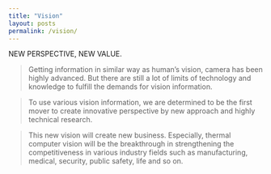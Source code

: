 ```yaml
---
title: "Vision"
layout: posts
permalink: /vision/
---
```


NEW PERSPECTIVE,
NEW VALUE.

> Getting information in similar way as human’s vision, camera has been highly
advanced. But there are still a lot of limits of technology and knowledge to fulfill the
demands for vision information.


> To use various vision information, we are determined to be the first mover to create
innovative perspective by new approach and highly technical research.


> This new vision will create new business. Especially, thermal computer vision will be
the breakthrough in strengthening the competitiveness in various industry fields such
as manufacturing, medical, security, public safety, life and so on.
